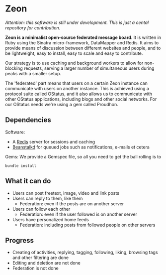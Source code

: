 # Zeon

*Attention: this software is still under development. This is just a cental repository for contribution.*

**Zeon is a minimalist open-source federated message board**. It is written in Ruby using the Sinatra micro-framework, DataMapper and Redis. It aims to provide means of discussion between different websites and people, and to be lightweight, easy to install, easy to scale and easy to contribute.

Our strategy is to use caching and background workers to allow for non-blocking requests, serving a larger number of simultaneous users during peaks with a smaller setup.

The 'federated' part means that users on a certain Zeon instance can communicate with users on another instance. This is achieved using a protocol suite called OStatus, and it also allows us to communicate with other OStatus applications, including blogs and other social networks. For our OStatus needs we're using a gem called Proudhon.

## Dependencies

Software:

* A [Redis](http://redio.io) server for sessions and caching
* [Beanstalkd](http://kr.github.com/beanstalkd/) for queued jobs such as notifications, e-mails et cetera

Gems: We provide a Gemspec file, so all you need to get the ball rolling is to

    bundle install

## What it can do

* Users can post freetext, image, video and link posts
* Users can reply to them, like them
  * Federation: even if the posts are on another server
* Users can follow each other
  * Federation: even if the user followed is on another server
* Users have personalized home feeds
  * Federation: including posts from followed people on other servers

## Progress

* Creating of activities, replying, tagging, following, liking, browsing tags and other filtering are done
* Editing and deletion are not done
* Federation is not done